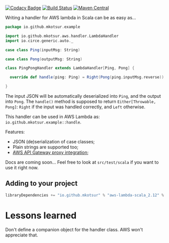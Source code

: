 [![Codacy Badge](https://api.codacy.com/project/badge/Grade/0fb7e6e25c1846e3b54f836bbb65a24b)](https://www.codacy.com/app/miccots/aws-lambda-scala?utm_source=github.com&amp;utm_medium=referral&amp;utm_content=mkotsur/aws-lambda-scala&amp;utm_campaign=Badge_Grade)
[![Build Status](https://circleci.com/gh/mkotsur/aws-lambda-scala.svg?&style=shield&circle-token=22c35ff0e9c28f61d483d178f8932c928e47dfc2)](https://circleci.com/gh/mkotsur/aws-lambda-scala)
[![Maven Central](https://maven-badges.herokuapp.com/maven-central/io.github.mkotsur/aws-lambda-scala_2.12/badge.svg)](http://search.maven.org/#search%7Cga%7C1%7Cg%3A%22io.github.mkotsur%22)

Writing a handler for AWS lambda in Scala can be as easy as...

```scala
package io.github.mkotsur.example

import io.github.mkotsur.aws.handler.LambdaHandler
import io.circe.generic.auto._

case class Ping(inputMsg: String)

case class Pong(outputMsg: String)

class PingPongHandler extends LambdaHandler[Ping, Pong] {

  override def handle(ping: Ping) = Right(Pong(ping.inputMsg.reverse))

}
```
The input JSON will be automatically deserialized into `Ping`, and the output into `Pong`. The `handle()` method is supposed to return `Either[Throwable, Pong]`: `Right` if the input was handled correctly, and `Left` otherwise. 

This handler can be used in AWS Lambda as: `io.github.mkotsur.example::handle`.

Features:

* JSON (de)serialization of case classes;
* Plain strings are supported too;
* [AWS API Gateway proxy integration](http://docs.aws.amazon.com/apigateway/latest/developerguide/integrating-api-with-aws-services-lambda.html);

Docs are coming soon... Feel free to look at `src/test/scala` if you want to use it right now.

## Adding to your project

```sbt
libraryDependencies += "io.github.mkotsur" % "aws-lambda-scala_2.12" % "0.0.5"
```

# Lessons learned

Don't define a companion object for the handler class. AWS won't appreciate that.
